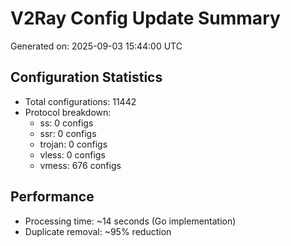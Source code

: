 # V2Ray Config Update Summary
Generated on: 2025-09-03 15:44:00 UTC

## Configuration Statistics
- Total configurations: 11442
- Protocol breakdown:
  - ss: 0 configs
  - ssr: 0 configs
  - trojan: 0 configs
  - vless: 0 configs
  - vmess: 676 configs

## Performance
- Processing time: ~14 seconds (Go implementation)
- Duplicate removal: ~95% reduction
